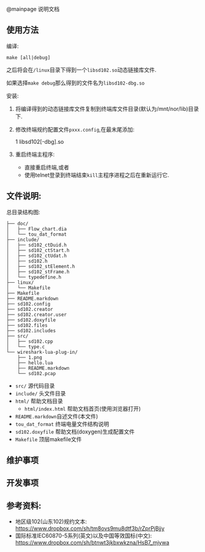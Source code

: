 @mainpage 说明文档

## 使用方法

编译:

	make [all|debug]	
之后将会在`/linux`目录下得到一个`libsd102.so`动态链接库文件.

如果选择`make debug`那么得到的文件名为`libsd102-dbg.so`

安装:
1. 将编译得到的动态链接库文件复制到终端库文件目录(默认为/mnt/nor/lib)目录下.
2. 修改终端规约配置文件`pxxx.config`,在最末尾添加:

	1 libsd102[-dbg].so 
3. 重启终端主程序:
	* 直接重启终端,或者
	* 使用telnet登录到终端结束`kill`主程序进程之后在重新运行它.	
	
## 文件说明:

总目录结构图:

	├── doc/
	│   ├── Flow_chart.dia
	│   └── tou_dat_format
	├── include/
	│   ├── sd102_ctDuid.h
	│   ├── sd102_ctStart.h
	│   ├── sd102_ctUdat.h
	│   ├── sd102.h
	│   ├── sd102_stElement.h
	│   ├── sd102_stFrame.h
	│   └── typedefine.h
	├── linux/
	│   └── Makefile
	├── Makefile
	├── README.markdown
	├── sd102.config
	├── sd102.creator
	├── sd102.creator.user
	├── sd102.doxyfile
	├── sd102.files
	├── sd102.includes
	├── src/
	│   ├── sd102.cpp
	│   └── type.c
	└── wireshark-lua-plug-in/
	    ├── 1.png
	    ├── hello.lua
	    ├── README.markdown
	    └── sd102.pcap
* `src/` 源代码目录
* `include/` 头文件目录
* `html/` 帮助文档目录
	* `html/index.html` 帮助文档首页(使用浏览器打开)
* `README.markdown`自述文件(本文件)
* `tou_dat_format` 终端电量文件结构说明
* `sd102.doxyfile` 帮助文档(doxygen)生成配置文件
* `Makefile` 顶层makefile文件
	 
## 维护事项

## 开发事项

## 参考资料:
* 地区级102(山东102)规约文本: <https://www.dropbox.com/sh/tm8ovs9mu8dtf3b/rZprPjBjjy>
* 国际标准IEC60870-5系列(英文)以及中国等效国标(中文): <https://www.dropbox.com/sh/btnwt3jkbxwkzna/HsB7_mjywa>

